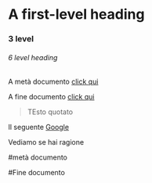 # A first-level heading
### 3 level 
###### 6 level heading

A metà documento [click qui](#metà-ducmento)

A fine documento [click qui](#Fine-ducmento)

> TEsto quotato

Il seguente [Google](https://www.google.com)

Vediamo se hai ragione
























#metà documento










#Fine documento
